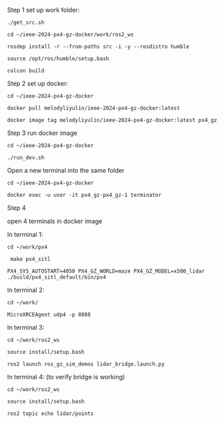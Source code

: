 Step 1 set up work folder:

`./get_src.sh`

`cd ~/ieee-2024-px4-gz-docker/work/ros2_ws`

`rosdep install -r --from-paths src -i -y --rosdistro humble`

`source /opt/ros/humble/setup.bash`

`colcon build`

Step 2 set up docker:

`cd ~/ieee-2024-px4-gz-docker`

`docker pull melodyliyulin/ieee-2024-px4-gz-docker:latest`

`docker image tag melodyliyulin/ieee-2024-px4-gz-docker:latest px4_gz`


Step 3 run docker image

`cd ~/ieee-2024-px4-gz-docker`

`./run_dev.sh`

Open a new terminal into the same folder

`cd ~/ieee-2024-px4-gz-docker`

`docker exec -u user -it px4_gz-px4_gz-1 terminator`

Step 4 

open 4 terminals in docker image 

In terminal 1:

`cd ~/work/px4`

` make px4_sitl`

`PX4_SYS_AUTOSTART=4050 PX4_GZ_WORLD=maze PX4_GZ_MODEL=x500_lidar ./build/px4_sitl_default/bin/px4`

In terminal 2:

`cd ~/work/`

`MicroXRCEAgent udp4 -p 8888`

In terminal 3:

`cd ~/work/ros2_ws`

`source install/setup.bash`

`ros2 launch ros_gz_sim_demos lidar_bridge.launch.py`

In terminal 4: (to verify bridge is working)

`cd ~/work/ros2_ws`

`source install/setup.bash`

`ros2 topic echo lidar/points`


   
